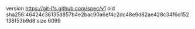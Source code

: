 version https://git-lfs.github.com/spec/v1
oid sha256:46424c36135d857b4e2bac90a6ef4c2dc48e9d82ae428c34f6d152138f53b9d8
size 6099
